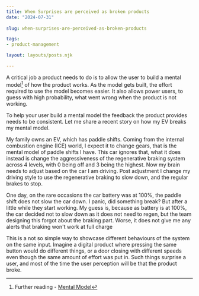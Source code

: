 ```yaml
---
title: When Surprises are perceived as broken products
date: "2024-07-31"
 
slug: when-surprises-are-perceived-as-broken-products

tags: 
- product-management

layout: layouts/posts.njk

--- 
```


A critical job a product needs to do is to allow the user to build a mental model[^1] of how the product works. As the model gets built, the effort required to use the model becomes easier. It also allows power users, to guess with high probability, what went wrong when the product is not working. 

To help your user build a mental model the feedback the product provides needs to be consistent. Let me share a recent story on how my EV breaks my mental model. 

My family owns an EV, which has paddle shifts. Coming from the internal combustion engine (ICE) world, I expect it to change gears, that is the mental model of paddle shifts I have. This car ignores that, what it does instead is change the aggressiveness of the regenerative braking system across 4 levels, with 0 being off and 3 being the highest. Now my brain needs to adjust based on the car I am driving. Post adjustment I change my driving style to use the regenerative braking to slow down, and the regular brakes to stop. 

One day, on the rare occasions the car battery was at 100%, the paddle shift does not slow the car down. I panic, did something break? But after a little while they start working. My guess is, because as battery is at 100%, the car decided not to slow down as it does not need to regen, but the team designing this forgot about the braking part. Worse, it does not give me any alerts that braking won't work at full charge

This is a not so simple way to showcase different behaviours of the system on the same input. Imagine a digital product where pressing the same button would do different things, or a door closing with different speeds even though the same amount of effort was put in. Such things surprise a user, and most of the time the user perception will be that the product broke.

[^1]: Further reading - [Mental Model](https://lawsofux.com/mental-model/)
